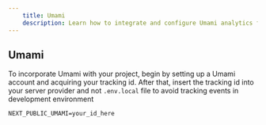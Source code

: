 ```yaml
---
    title: Umami
    description: Learn how to integrate and configure Umami analytics for your project
---
```


## Umami

To incorporate Umami with your project, begin by setting up a Umami account and acquiring your tracking id. After that, insert the tracking id into your server provider and not `.env.local` file to avoid tracking events in development environment

```env
NEXT_PUBLIC_UMAMI=your_id_here
```
